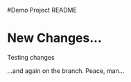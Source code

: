 #Demo Project README


# New Changes...


Testing changes

...and again on the branch.
Peace, man...
